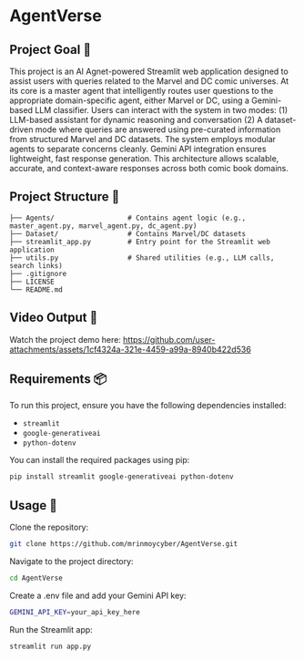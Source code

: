 # AgentVerse

## Project Goal 🎯
This project is an AI Agnet-powered Streamlit web application designed to assist users with queries related to the Marvel and DC comic universes. At its core is a master agent that intelligently routes user questions to the appropriate domain-specific agent, either Marvel or DC, using a Gemini-based LLM classifier. Users can interact with the system in two modes: 
(1) LLM-based assistant for dynamic reasoning and conversation
(2) A dataset-driven mode where queries are answered using pre-curated information from structured Marvel and DC datasets. 
The system employs modular agents to separate concerns cleanly. Gemini API integration ensures lightweight, fast response generation. This architecture allows scalable, accurate, and context-aware responses across both comic book domains.

## Project Structure 📁
```plaintext
├── Agents/                  # Contains agent logic (e.g., master_agent.py, marvel_agent.py, dc_agent.py)
├── Dataset/                 # Contains Marvel/DC datasets                
├── streamlit_app.py         # Entry point for the Streamlit web application
├── utils.py                 # Shared utilities (e.g., LLM calls, search links)
├── .gitignore            
├── LICENSE                 
└── README.md 
``` 

## Video Output 🎥
Watch the project demo here: 
https://github.com/user-attachments/assets/1cf4324a-321e-4459-a99a-8940b422d536

## Requirements 📦
To run this project, ensure you have the following dependencies installed:

- `streamlit`
- `google-generativeai`
- `python-dotenv`

You can install the required packages using pip:

```bash
pip install streamlit google-generativeai python-dotenv
```
## Usage 🚀
Clone the repository:
```bash
git clone https://github.com/mrinmoycyber/AgentVerse.git
```
Navigate to the project directory:
```bash
cd AgentVerse
```
Create a .env file and add your Gemini API key:
```bash
GEMINI_API_KEY=your_api_key_here
```
Run the Streamlit app:
```bash
streamlit run app.py
```
